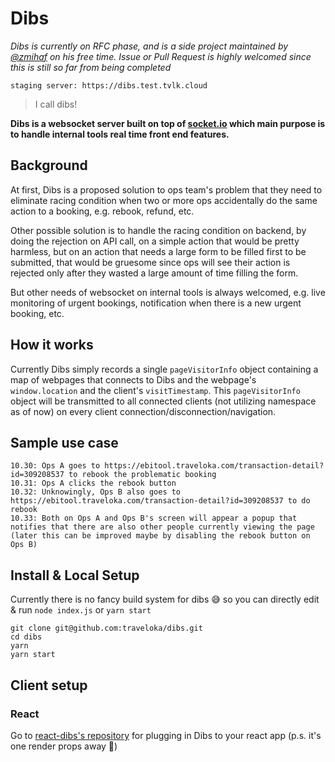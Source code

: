 # Dibs

*Dibs is currently on RFC phase, and is a side project maintained by [@zmihaf](https://github.com/zmihaf) on his free time. Issue or Pull Request is highly welcomed since this is still so far from being completed*

```staging server: https://dibs.test.tvlk.cloud```

> I call dibs!

**Dibs is a websocket server built on top of [socket.io](https://socket.io/) which main purpose is to handle internal tools real time front end features.**

## Background

At first, Dibs is a proposed solution to ops team's problem that they need to eliminate racing condition when two or more ops accidentally do the same action to a booking, e.g. rebook, refund, etc.

Other possible solution is to handle the racing condition on backend, by doing the rejection on API call, on a simple action that would be pretty harmless, but on an action that needs a large form to be filled first to be submitted, that would be gruesome since ops will see their action is rejected only after they wasted a large amount of time filling the form.

But other needs of websocket on internal tools is always welcomed, e.g. live monitoring of urgent bookings, notification when there is a new urgent booking, etc.

## How it works

Currently Dibs simply records a single `pageVisitorInfo` object containing a map of webpages that connects to Dibs and the webpage's `window.location` and the client's `visitTimestamp`. This `pageVisitorInfo` object will be transmitted to all connected clients (not utilizing namespace as of now) on every client connection/disconnection/navigation.

## Sample use case
```
10.30: Ops A goes to https://ebitool.traveloka.com/transaction-detail?id=309208537 to rebook the problematic booking
10.31: Ops A clicks the rebook button
10.32: Unknowingly, Ops B also goes to https://ebitool.traveloka.com/transaction-detail?id=309208537 to do rebook
10.33: Both on Ops A and Ops B's screen will appear a popup that notifies that there are also other people currently viewing the page (later this can be improved maybe by disabling the rebook button on Ops B)
```

## Install & Local Setup

Currently there is no fancy build system for dibs 😅 so you can directly edit & run `node index.js` or `yarn start`

```
git clone git@github.com:traveloka/dibs.git
cd dibs
yarn
yarn start
```

## Client setup

### React
Go to [react-dibs's repository](https://github.com/traveloka/react-dibs) for plugging in Dibs to your react app (p.s. it's one render props away 🙂)
